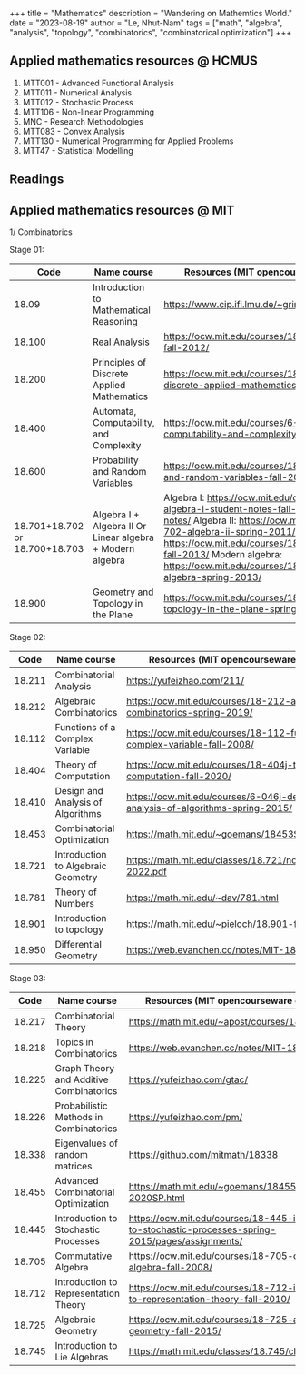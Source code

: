 +++
title = "Mathematics"
description = "Wandering on Mathemtics World."
date = "2023-08-19"
author = "Le, Nhut-Nam"
tags = ["math", "algebra", "analysis", "topology", "combinatorics", "combinatorical optimization"]
+++

## Applied mathematics resources @ HCMUS

1. MTT001 - Advanced Functional Analysis
2. MTT011 - Numerical Analysis
3. MTT012 - Stochastic Process
4. MTT106 - Non-linear Programming
5. MNC - Research Methodologies
6. MTT083 - Convex Analysis
7. MTT130 - Numerical Programming for Applied Problems
8. MTT47 - Statistical Modelling

## Readings

## Applied mathematics resources @ MIT

1/ Combinatorics

Stage 01:

| Code                           | Name course                                               | Resources (MIT opencourseware or others)                                                                                                                                                                                                                                                                                                        |
| ------------------------------ | --------------------------------------------------------- | ----------------------------------------------------------------------------------------------------------------------------------------------------------------------------------------------------------------------------------------------------------------------------------------------------------------------------------------------- |
| 18.09                          | Introduction to Mathematical Reasoning                    | https://www.cip.ifi.lmu.de/~grinberg/t/21fin/index.html                                                                                                                                                                                                                                                                                         |
| 18.100                         | Real Analysis                                             | https://ocw.mit.edu/courses/18-100c-real-analysis-fall-2012/                                                                                                                                                                                                                                                                                    |
| 18.200                         | Principles of Discrete Applied Mathematics                | https://ocw.mit.edu/courses/18-310-principles-of-discrete-applied-mathematics-fall-2013/                                                                                                                                                                                                                                                        |
| 18.400                         | Automata, Computability, and Complexity                   | https://ocw.mit.edu/courses/6-045j-automata-computability-and-complexity-spring-2011/                                                                                                                                                                                                                                                           |
| 18.600                         | Probability and Random Variables                          | https://ocw.mit.edu/courses/18-600-probability-and-random-variables-fall-2019/                                                                                                                                                                                                                                                                  |
| 18.701+18.702 or 18.700+18.703 | Algebra I + Algebra II Or Linear algebra + Modern algebra | Algebra I: https://ocw.mit.edu/courses/res-18-011-algebra-i-student-notes-fall-2021/pages/student-notes/ Algebra II: https://ocw.mit.edu/courses/18-702-algebra-ii-spring-2011/ Or: Linear algebra: https://ocw.mit.edu/courses/18-700-linear-algebra-fall-2013/ Modern algebra: https://ocw.mit.edu/courses/18-703-modern-algebra-spring-2013/ |
| 18.900                         | Geometry and Topology in the Plane                        | https://ocw.mit.edu/courses/18-900-geometry-and-topology-in-the-plane-spring-2023/                                                                                                                                                                                                                                                              |

Stage 02:

| Code   | Name course                        | Resources (MIT opencourseware or others)                                          |
| ------ | ---------------------------------- | --------------------------------------------------------------------------------- |
| 18.211 | Combinatorial Analysis             | https://yufeizhao.com/211/                                                        |
| 18.212 | Algebraic Combinatorics            | https://ocw.mit.edu/courses/18-212-algebraic-combinatorics-spring-2019/           |
| 18.112 | Functions of a Complex Variable    | https://ocw.mit.edu/courses/18-112-functions-of-a-complex-variable-fall-2008/     |
| 18.404 | Theory of Computation              | https://ocw.mit.edu/courses/18-404j-theory-of-computation-fall-2020/              |
| 18.410 | Design and Analysis of Algorithms  | https://ocw.mit.edu/courses/6-046j-design-and-analysis-of-algorithms-spring-2015/ |
| 18.453 | Combinatorial Optimization         | https://math.mit.edu/~goemans/18453S17/18453.html                                 |
| 18.721 | Introduction to Algebraic Geometry | https://math.mit.edu/classes/18.721/notes/ag-jan26-2022.pdf                       |
| 18.781 | Theory of Numbers                  | https://math.mit.edu/~dav/781.html                                                |
| 18.901 | Introduction to topology           | https://math.mit.edu/~pieloch/18.901-fall-2023.html                               |
| 18.950 | Differential Geometry              | https://web.evanchen.cc/notes/MIT-18-950.pdf                                      |

Stage 03:

| Code   | Name course                             | Resources (MIT opencourseware or others)                                                               |
| ------ | --------------------------------------- | ------------------------------------------------------------------------------------------------------ |
| 18.217 | Combinatorial Theory                    | https://math.mit.edu/~apost/courses/18.217/                                                            |
| 18.218 | Topics in Combinatorics                 | https://web.evanchen.cc/notes/MIT-18-218.pdf                                                           |
| 18.225 | Graph Theory and Additive Combinatorics | https://yufeizhao.com/gtac/                                                                            |
| 18.226 | Probabilistic Methods in Combinatorics  | https://yufeizhao.com/pm/                                                                              |
| 18.338 | Eigenvalues of random matrices          | https://github.com/mitmath/18338                                                                       |
| 18.455 | Advanced Combinatorial Optimization     | https://math.mit.edu/~goemans/18455-2020SP.html                                                        |
| 18.445 | Introduction to Stochastic Processes    | https://ocw.mit.edu/courses/18-445-introduction-to-stochastic-processes-spring-2015/pages/assignments/ |
| 18.705 | Commutative Algebra                     | https://ocw.mit.edu/courses/18-705-commutative-algebra-fall-2008/                                      |
| 18.712 | Introduction to Representation Theory   | https://ocw.mit.edu/courses/18-712-introduction-to-representation-theory-fall-2010/                    |
| 18.725 | Algebraic Geometry                      | https://ocw.mit.edu/courses/18-725-algebraic-geometry-fall-2015/                                       |
| 18.745 | Introduction to Lie Algebras            | https://math.mit.edu/classes/18.745/classnotes.html                                                    |
